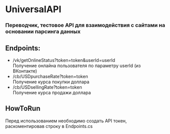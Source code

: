 # UniversalAPI
### Переводчик, тестовое API для взаимодействия с сайтами на основании парсинга данных  

## Endpoints:  
- /vk/getOnlineStatus?token=token&userId=userId   
Получение онлайна пользователя по параметру userId (из ВКонтакте)
- /cb/USDpurchaseRate?token=token  
Получение курса покупки доллара
- /cb/USDsellingRate?token=token  
Получение курса продажи доллара

## HowToRun
Перед использованием необходимо создать API токен, раскоментировав строку в Endpoints.cs  
